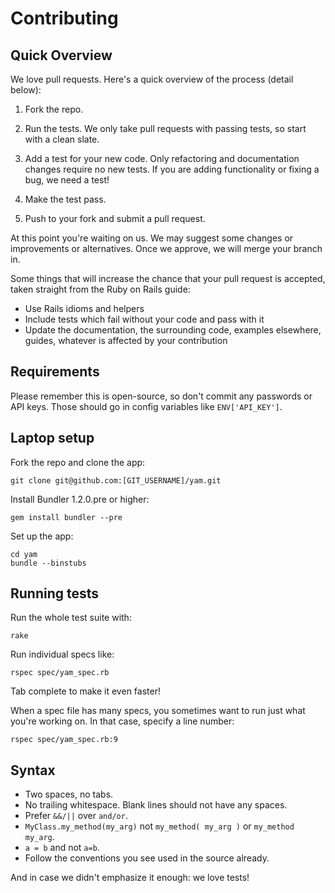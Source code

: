 Contributing
============


Quick Overview
--------------

We love pull requests. Here's a quick overview of the process (detail below):

1. Fork the repo.

2. Run the tests. We only take pull requests with passing tests, so start with a clean slate.

3. Add a test for your new code. Only refactoring and documentation changes require no new tests. If you are adding functionality or fixing a bug, we need a test!

4. Make the test pass.

5. Push to your fork and submit a pull request.

At this point you're waiting on us. We may suggest some changes or improvements or alternatives. Once we approve, we will merge your branch in.

Some things that will increase the chance that your pull request is accepted, taken straight from the Ruby on Rails guide:

* Use Rails idioms and helpers
* Include tests which fail without your code and pass with it
* Update the documentation, the surrounding code, examples elsewhere, guides, whatever is affected by your contribution


Requirements
--------------

Please remember this is open-source, so don't commit any passwords or API keys.
Those should go in config variables like `ENV['API_KEY']`.


Laptop setup
------------

Fork the repo and clone the app:

    git clone git@github.com:[GIT_USERNAME]/yam.git


Install Bundler 1.2.0.pre or higher:

    gem install bundler --pre

Set up the app:

    cd yam
    bundle --binstubs


Running tests
-------------

Run the whole test suite with:

    rake

Run individual specs like:

    rspec spec/yam_spec.rb

Tab complete to make it even faster!

When a spec file has many specs, you sometimes want to run just what you're
working on. In that case, specify a line number:

    rspec spec/yam_spec.rb:9


Syntax
------

* Two spaces, no tabs.
* No trailing whitespace. Blank lines should not have any spaces.
* Prefer `&&/||` over `and/or`.
* `MyClass.my_method(my_arg)` not `my_method( my_arg )` or `my_method my_arg`.
* `a = b` and not `a=b`.
* Follow the conventions you see used in the source already.

And in case we didn't emphasize it enough: we love tests!
